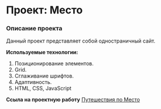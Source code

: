 # Проект: Место

### Описание проекта

Данный проект представляет собой одностраничный сайт.

**Используемые технологии:**
1. Позиционирование элементов.
2. Grid.
3. Сглаживание шрифтов.
4. Адаптивность.
5. HTML, CSS, JavaScript

**Ссыла на проектную работу**
[Путешествия по Место](https://are-new-ta.github.io/mesto/ "красивое")

